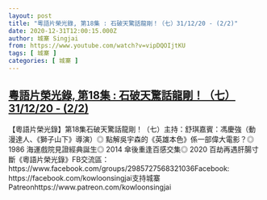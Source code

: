 ```yaml
---
layout: post
title: "粵語片榮光錄, 第18集 : 石破天驚話龍剛！（七）31/12/20 - (2/2)"
date: 2020-12-31T12:00:15.000Z
author: 城寨 Singjai
from: https://www.youtube.com/watch?v=vipDQOIjtKU
tags: [ 城寨 ]
categories: [ 城寨 ]
---
```

<!--1609416015000-->
[粵語片榮光錄, 第18集 : 石破天驚話龍剛！（七）31/12/20 - (2/2)](https://www.youtube.com/watch?v=vipDQOIjtKU)
------

<div>
【粵語片榮光錄】第18集石破天驚話龍剛！（七）主持：舒琪嘉賓：馮慶強（動漫達人、《獅子山下》導演）◎ 點解吳宇森的《英雄本色》係一部偉大電影？◎ 1986 海運戲院見證經典誕生◎ 2014 傘後重逢百感交集◎ 2020 百劫再遇肝腸寸斷《粵語片榮光錄》FB交流區：https://www.facebook.com/groups/2985727568321036Facebook: https://facebook.com/kowloonsingjai支持城寨Patreonhttps://www.patreon.com/kowloonsingjai
</div>
